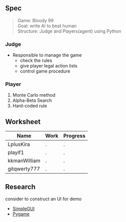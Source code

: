 ## Spec

> Game: Bloody 99  
> Goal: write AI to beat human  
> Structure: Judge and Players(agent) using Python

### Judge

- Responsible to manage the game
  - check the rules
  - give player legal action lists
  - control game procedure

### Player

1. Monte Carlo method
2. Alpha-Beta Search
3. Hard-coded rule

## Worksheet

Name | Work | Progress
---|---|---
LplusKira|.|.
playif1|.|.
kkmanWilliam|.|.
gitqwerty777|.|.

## Research

consider to construct an UI for demo

- [SimpleGUI](https://pypi.python.org/pypi/SimpleGUITk)
- [Pygame](http://www.pygame.org/tags/card)
